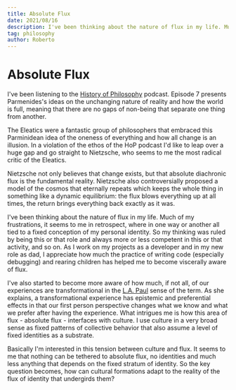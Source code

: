 ```yaml
---
title: Absolute Flux
date: 2021/08/16
description: I've been thinking about the nature of flux in my life. Much of my frustrations, it seems to me in retrospect, where in one way or another all tied to a fixed conception of my personal identity.
tag: philosophy
author: Roberto
---
```


# Absolute Flux

I've been listening to the [History of Philosophy](https://historyofphilosophy.net/) podcast. Episode 7 presents Parmenides's ideas on the unchanging nature of reality and how the world is full, meaning that there are no gaps of non-being that separate one thing from another.

The Eleatics were a fantastic group of philosophers that embraced this Parminidean idea of the oneness of everything and how all change is an illusion. In a violation of the ethos of the HoP podcast I'd like to leap over a huge gap and go straight to Nietzsche, who seems to me the most radical critic of the Eleatics.

Nietzsche not only believes that change exists, but that absolute diachronic flux is the fundamental reality. Nietzsche also controversially proposed a model of the cosmos that eternally repeats which keeps the whole thing in something like a dynamic equilibrium: the flux blows everything up at all times, the return brings everything back exactly as it was.

I've been thinking about the nature of flux in my life. Much of my frustrations, it seems to me in retrospect, where in one way or another all tied to a fixed conception of my personal identity. So my thinking was ruled by being this or that role and always more or less competent in this or that activity, and so on. As I work on my projects as a developer and in my new role as dad, I appreciate how much the practice of writing code (especially debugging) and rearing children has helped me to become viscerally aware of flux.

I've also started to become more aware of how much, if not all, of our experiences are transformational in the [L.A. Paul](https://en.wikipedia.org/wiki/Transformative_Experience) sense of the term. As she explains, a transformational experience has epistemic and preferential effects in that our first person perspective changes what we know and what we prefer after having the experience. What intrigues me is how this area of flux - absolute flux - interfaces with culture. I use culture in a very broad sense as fixed patterns of collective behavior that also assume a level of fixed identities as a substrate.

Basically I'm interested in this tension between culture and flux. It seems to me that nothing can be tethered to absolute flux, no identities and much less anything that depends on the fixed stratum of identity. So the key question becomes, how can cultural formations adapt to the reality of the flux of identity that undergirds them?
